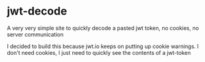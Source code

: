# jwt-decode
A very very simple site to quickly decode a pasted jwt token, no cookies, no server communication

I decided to build this because jwt.io keeps on putting up cookie warnings. I don't need cookies, I just need to quickly see the contents of a jwt-token
